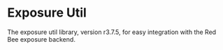 # Exposure Util

The exposure util library, version r3.7.5, for easy integration with the Red Bee exposure backend.